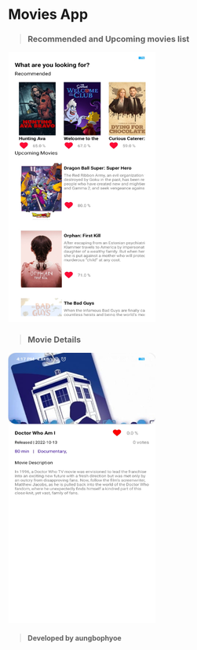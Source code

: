 # Movies App

> ### Recommended and Upcoming movies list
<img src="./ss/movie_1.jpg" width="300" height="550">
<br>

> ### Movie Details
<img src="./ss/movie_2.jpg" width="300" height="550">
<br>


> #### Developed by aungbophyoe